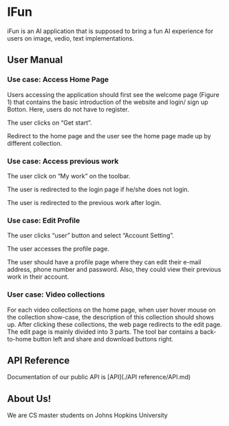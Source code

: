 # IFun

iFun is an AI application that is supposed to bring a fun AI experience for users on image, vedio, text implementations.

## User Manual

### Use case: Access Home Page
Users accessing the application should first see the welcome page (Figure 1) that contains the basic introduction of the website and login/ sign up Botton. Here, users do not have to register. 

The user clicks on “Get start”.

Redirect to the home page and the user see the home page made up by different collection.

### Use case: Access previous work
The user click on “My work” on the toolbar.

The user is redirected to the login page if he/she does not login.

The user is redirected to the previous work after login.

### Use case: Edit Profile
The user clicks “user” button and select “Account Setting”.

The user accesses the profile page.

The user should have a profile page where they can edit their e-mail address, phone number and password. Also, they could view their previous work in their account.

### User case: Video collections
For each video collections on the home page, when user hover mouse on the collection show-case, the description of this collection should shows up. After clicking these collections, the web page redirects to the edit page. The edit page is mainly divided into 3 parts. The tool bar contains a back-to-home button left and  share and download buttons right. 

 

## API Reference

Documentation of our public API is [API](./API reference/API.md) 

## About Us!

We are CS master students on Johns Hopkins University  
